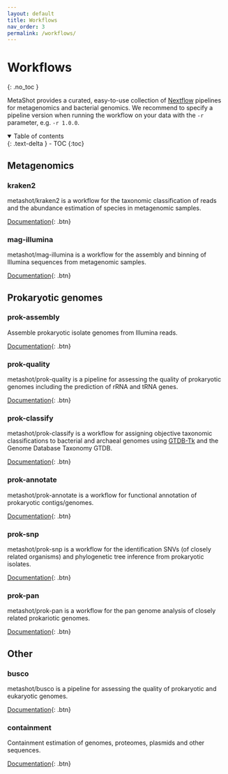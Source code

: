 ```yaml
---
layout: default
title: Workflows
nav_order: 3
permalink: /workflows/
---
```


# Workflows
{: .no_toc }

MetaShot provides a curated, easy-to-use collection of [Nextflow](nextflow.io)
pipelines for metagenomics and bacterial genomics. We recommend to specify a
pipeline version when running the workflow on your data with the `-r` parameter,
e.g. `-r 1.0.0`.

<details open markdown="block">
  <summary>
    Table of contents
  </summary>
  {: .text-delta }
- TOC
{:toc}
</details>


## Metagenomics

### kraken2
metashot/kraken2 is a workflow for the taxonomic classification of reads and the
abundance estimation of species in metagenomic samples.

[Documentation](https://github.com/metashot/kraken2){: .btn}

### mag-illumina
metashot/mag-illumina is a workflow for the assembly and binning of Illumina
sequences from metagenomic samples.

[Documentation](https://github.com/metashot/mag-illumina){: .btn}


## Prokaryotic genomes

### prok-assembly
Assemble prokaryotic isolate genomes from Illumina reads.

[Documentation](https://github.com/metashot/prok-assembly){: .btn}

### prok-quality
metashot/prok-quality is a pipeline for assessing the quality of prokaryotic
genomes including the prediction of rRNA and tRNA genes.

[Documentation](https://github.com/metashot/prok-quality){: .btn}

### prok-classify
metashot/prok-classify is a workflow for assigning objective taxonomic
classifications to bacterial and archaeal genomes using
[GTDB-Tk](https://github.com/Ecogenomics/GTDBTk) and the Genome Database
Taxonomy GTDB.

[Documentation](https://github.com/metashot/prok-classify){: .btn}

### prok-annotate
metashot/prok-annotate is a workflow for functional annotation of prokaryotic
contigs/genomes.

[Documentation](https://github.com/metashot/prok-annotate){: .btn}

### prok-snp
metashot/prok-snp is a workflow for the identification SNVs (of closely related
organisms) and phylogenetic tree inference from prokaryotic isolates.

[Documentation](https://github.com/metashot/prok-snp){: .btn}

### prok-pan
metashot/prok-pan is a workflow for the pan genome analysis of closely related
prokariotic genomes.

[Documentation](https://github.com/metashot/prok-pan){: .btn}

## Other

### busco
metashot/busco is a pipeline for assessing the quality of prokaryotic and
eukaryotic genomes.

[Documentation](https://github.com/metashot/busco){: .btn}

### containment
Containment estimation of genomes, proteomes, plasmids and other sequences.

[Documentation](https://github.com/metashot/containment){: .btn}
